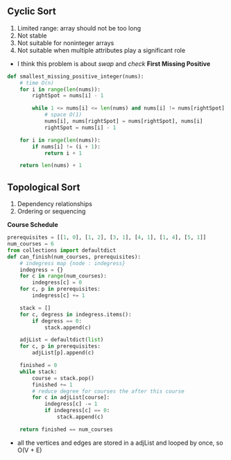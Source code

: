 ## Cyclic Sort
1. Limited range: array should not be too long
2. Not stable
3. Not suitable for noninteger arrays
4. Not suitable when multiple attributes play a significant role

- I think this problem is about *swap* and *check*
**First Missing Positive**
```python
def smallest_missing_positive_integer(nums):
    # time O(n)
    for i in range(len(nums)):
        rightSpot = nums[i] - 1

        while 1 <= nums[i] <= len(nums) and nums[i] != nums[rightSpot]:
            # space O(1)
            nums[i], nums[rightSpot] = nums[rightSpot], nums[i]
            rightSpot = nums[i] - 1

    for i in range(len(nums)):
        if nums[i] != (i + 1):
            return i + 1

    return len(nums) + 1
```


## Topological Sort
1. Dependency relationships
2. Ordering or sequencing

**Course Schedule**
```python
prerequisites = [[1, 0], [1, 2], [3, 1], [4, 1], [1, 4], [5, 1]]
num_courses = 6
from collections import defaultdict
def can_finish(num_courses, prerequisites):
    # indegress map {node : indegress}
    indegress = {}
    for c in range(num_courses):
        indegress[c] = 0
    for c, p in prerequisites:
        indegress[c] += 1

    stack = []
    for c, degress in indegress.items():
        if degress == 0:
            stack.append(c)

    adjList = defaultdict(list)
    for c, p in prerequisites:
        adjList[p].append(c)

    finished = 0
    while stack:
        course = stack.pop()
        finished += 1
        # reduce degree for courses the after this course
        for c in adjList[course]:
            indegress[c] -= 1
            if indegress[c] == 0:
                stack.append(c)

    return finished == num_courses
```
- all the vertices and edges are stored in a adjList and looped by once, so O(V + E)
